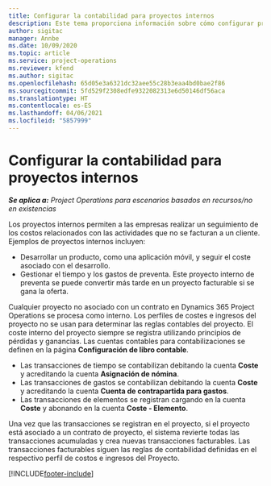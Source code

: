 ```yaml
---
title: Configurar la contabilidad para proyectos internos
description: Este tema proporciona información sobre cómo configurar prácticas de contabilidad para proyectos internos en Project Operations.
author: sigitac
manager: Annbe
ms.date: 10/09/2020
ms.topic: article
ms.service: project-operations
ms.reviewer: kfend
ms.author: sigitac
ms.openlocfilehash: 65d05e3a6321dc32aee55c28b3eaa4bd0bae2f86
ms.sourcegitcommit: 5fd529f2308edfe9322082313e6d50146df56aca
ms.translationtype: HT
ms.contentlocale: es-ES
ms.lasthandoff: 04/06/2021
ms.locfileid: "5857999"
---
```

# <a name="configure-accounting-for-internal-projects"></a>Configurar la contabilidad para proyectos internos

_**Se aplica a:** Project Operations para escenarios basados en recursos/no en existencias_

Los proyectos internos permiten a las empresas realizar un seguimiento de los costos relacionados con las actividades que no se facturan a un cliente. Ejemplos de proyectos internos incluyen:

- Desarrollar un producto, como una aplicación móvil, y seguir el coste asociado con el desarrollo.
- Gestionar el tiempo y los gastos de preventa. Este proyecto interno de preventa se puede convertir más tarde en un proyecto facturable si se gana la oferta.

Cualquier proyecto no asociado con un contrato en Dynamics 365 Project Operations se procesa como interno. Los perfiles de costes e ingresos del proyecto no se usan para determinar las reglas contables del proyecto. El coste interno del proyecto siempre se registra utilizando principios de pérdidas y ganancias. Las cuentas contables para contabilizaciones se definen en la página **Configuración de libro contable**.

- Las transacciones de tiempo se contabilizan debitando la cuenta **Coste** y acreditando la cuenta **Asignación de nómina**.
- Las transacciones de gastos se contabilizan debitando la cuenta **Coste** y acreditando la cuenta **Cuenta de contrapartida para gastos**.
- Las transacciones de elementos se registran cargando en la cuenta **Coste** y abonando en la cuenta **Coste - Elemento**.

Una vez que las transacciones se registran en el proyecto, si el proyecto está asociado a un contrato de proyecto, el sistema revierte todas las transacciones acumuladas y crea nuevas transacciones facturables. Las transacciones facturables siguen las reglas de contabilidad definidas en el respectivo perfil de costos e ingresos del Proyecto.




[!INCLUDE[footer-include](../includes/footer-banner.md)]
